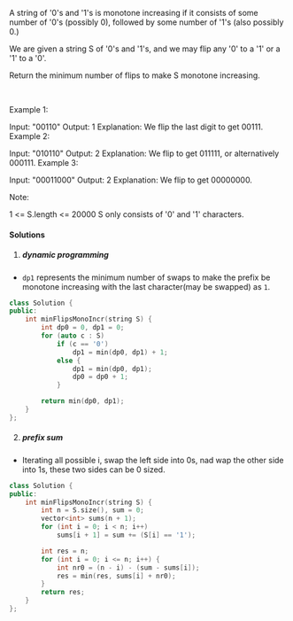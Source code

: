 A string of '0's and '1's is monotone increasing if it consists of some number of '0's (possibly 0), followed by some number of '1's (also possibly 0.)

We are given a string S of '0's and '1's, and we may flip any '0' to a '1' or a '1' to a '0'.

Return the minimum number of flips to make S monotone increasing.

 

Example 1:

Input: "00110"
Output: 1
Explanation: We flip the last digit to get 00111.
Example 2:

Input: "010110"
Output: 2
Explanation: We flip to get 011111, or alternatively 000111.
Example 3:

Input: "00011000"
Output: 2
Explanation: We flip to get 00000000.
 

Note:

1 <= S.length <= 20000
S only consists of '0' and '1' characters.

#### Solutions

1. ##### dynamic programming

- `dp1` represents the minimum number of swaps to make the prefix be monotone increasing with the last character(may be swapped) as `1`.

```c++
class Solution {
public:
    int minFlipsMonoIncr(string S) {
        int dp0 = 0, dp1 = 0;
        for (auto c : S)
            if (c == '0')
                dp1 = min(dp0, dp1) + 1;
            else {
                dp1 = min(dp0, dp1);
                dp0 = dp0 + 1;
            }

        return min(dp0, dp1);
    }
};
```

2. ##### prefix sum

- Iterating all possible i, swap the left side into 0s, nad wap the other side into 1s, these two sides can be 0 sized.

```c++
class Solution {
public:
    int minFlipsMonoIncr(string S) {
        int n = S.size(), sum = 0;
        vector<int> sums(n + 1);
        for (int i = 0; i < n; i++)
            sums[i + 1] = sum += (S[i] == '1');

        int res = n;
        for (int i = 0; i <= n; i++) {
            int nr0 = (n - i) - (sum - sums[i]);
            res = min(res, sums[i] + nr0);
        }
        return res;
    }
};
```